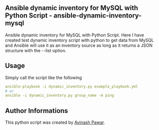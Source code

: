 ## Ansible dynamic inventory for MySQL with Python Script - ansible-dynamic-inventory-mysql
Ansible dynamic inventory for MySQL with Python Script. Here I have created test dynamic inventory script with python to get data from MySQL and Ansible will use it as an inventory source as long as it returns a JSON structure with the --list option.

## Usage
Simply call the script like the following

```yml
ansible-playbook -i dynamic_inventory.py example_playbook.yml
# or
ansible -i dynamic_inventory.py group_name -m ping
```
## Author Informations

This python script was created by [Avinash Pawar](http://devopstechie.com).
